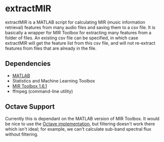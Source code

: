 # extractMIR

extractMIR is a MATLAB script for calculating MIR (music information retrieval) features from many audio files and saving them to a csv file. It is basically a wrapper for MIR Toolbox for extracting many features from a folder of files. An existing csv file can be specified, in which case extractMIR will get the feature list from this csv file, and will not re-extract features from files that are already in the file.

## Dependencies

- [MATLAB](http://www.mathworks.com/)
- Statistics and Machine Learning Toolbox
- [MIR Toolbox 1.6.1](https://www.jyu.fi/hytk/fi/laitokset/mutku/en/research/materials/mirtoolbox)
- ffmpeg (command-line utility)

## Octave Support

Currently this is dependant on the MATLAB version of MIR Toolbox. It would be nice to use the [Octave implementation](https://github.com/martinarielhartmann/mirtooloct), but filtering doesn't work there which isn't ideal; for example, we can't calculate sub-band spectral flux without filtering.

